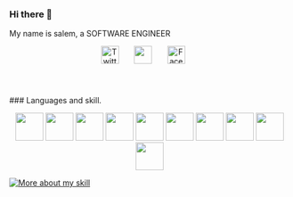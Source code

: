 ### Hi there 👋
My name is salem, a SOFTWARE ENGINEER 


<!-- Social icons section -->
<p align="center">
  <a href="https://twitter.com/melas_sa1"><img width="32px" alt="Twitter" title="Twitter" src="https://www.svgrepo.com/show/452123/twitter.svg"/></a>
  &#8287;&#8287;&#8287;&#8287;&#8287;
  <a href="https://www.instagram.com/melas_sa/" alt="Instagram" title="Instagram"><img width="32px" src="https://www.svgrepo.com/show/28697/instagram.svg"/></a>
  &#8287;&#8287;&#8287;&#8287;&#8287;
  <a href="https://web.facebook.com/profile.php?id=100007259927726"><img width="32px" alt="Facebook" src="https://www.svgrepo.com/show/448224/facebook.svg"></a>
  &#8287;&#8287;&#8287;&#8287;&#8287;
</p>
<br/>



<h3 width="100%" height="5px" background-color="red"></h3>
### Languages and skill.

<p align="center">
<img width="50px" src="https://cdn.jsdelivr.net/gh/devicons/devicon/icons/nodejs/nodejs-original-wordmark.svg" />
 
<img width="50px" src="https://cdn.jsdelivr.net/gh/devicons/devicon/icons/c/c-original.svg" />
  
<img width="50px" src="https://cdn.jsdelivr.net/gh/devicons/devicon/icons/python/python-original-wordmark.svg" />
  
 <img width="50px" src="https://cdn.jsdelivr.net/gh/devicons/devicon/icons/html5/html5-original.svg" />
  
<img width="50px" src="https://cdn.jsdelivr.net/gh/devicons/devicon/icons/css3/css3-original-wordmark.svg" />
          
 <img width="50px" src="https://cdn.jsdelivr.net/gh/devicons/devicon/icons/tailwindcss/tailwindcss-original-wordmark.svg" />
          
 <img width="50px" src="https://cdn.jsdelivr.net/gh/devicons/devicon/icons/javascript/javascript-original.svg" />
  
 <img width="50px" src="https://cdn.jsdelivr.net/gh/devicons/devicon/icons/typescript/typescript-original.svg" />
  
 <img width="50px" src="https://cdn.jsdelivr.net/gh/devicons/devicon/icons/sass/sass-original.svg" />
          
 
<img width="50px" src="https://cdn.jsdelivr.net/gh/devicons/devicon/icons/bootstrap/bootstrap-original-wordmark.svg" />
        
 </p>
 
  <a href=""><img alt="More about my skill" title="skill" src="https://custom-icon-badges.demolab.com/badge/-More%20About%20My%20Sponsorship%20Tiers-1F222E?style=for-the-badge&logoColor=white&logo=link-external"/></a>
</details>

